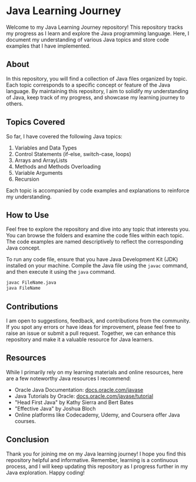 # Java Learning Journey

Welcome to my Java Learning Journey repository! This repository tracks my progress as I learn and explore the Java programming language. Here, I document my understanding of various Java topics and store code examples that I have implemented.

## About
In this repository, you will find a collection of Java files organized by topic. Each topic corresponds to a specific concept or feature of the Java language. By maintaining this repository, I aim to solidify my understanding of Java, keep track of my progress, and showcase my learning journey to others.

## Topics Covered
So far, I have covered the following Java topics:

1. Variables and Data Types
2. Control Statements (if-else, switch-case, loops)
3. Arrays and ArrayLists
4. Methods and Methods Overloading
5. Variable Arguments
6. Recursion

Each topic is accompanied by code examples and explanations to reinforce my understanding.

## How to Use
Feel free to explore the repository and dive into any topic that interests you. You can browse the folders and examine the code files within each topic. The code examples are named descriptively to reflect the corresponding Java concept.

To run any code file, ensure that you have Java Development Kit (JDK) installed on your machine. Compile the Java file using the `javac` command, and then execute it using the `java` command.

```bash
javac FileName.java
java FileName
```

## Contributions
I am open to suggestions, feedback, and contributions from the community. If you spot any errors or have ideas for improvement, please feel free to raise an issue or submit a pull request. Together, we can enhance this repository and make it a valuable resource for Java learners.

## Resources
While I primarily rely on my learning materials and online resources, here are a few noteworthy Java resources I recommend:

- Oracle Java Documentation: [docs.oracle.com/javase](https://docs.oracle.com/javase/)
- Java Tutorials by Oracle: [docs.oracle.com/javase/tutorial](https://docs.oracle.com/javase/tutorial/)
- "Head First Java" by Kathy Sierra and Bert Bates
- "Effective Java" by Joshua Bloch
- Online platforms like Codecademy, Udemy, and Coursera offer Java courses.

## Conclusion
Thank you for joining me on my Java learning journey! I hope you find this repository helpful and informative. Remember, learning is a continuous process, and I will keep updating this repository as I progress further in my Java exploration. Happy coding!